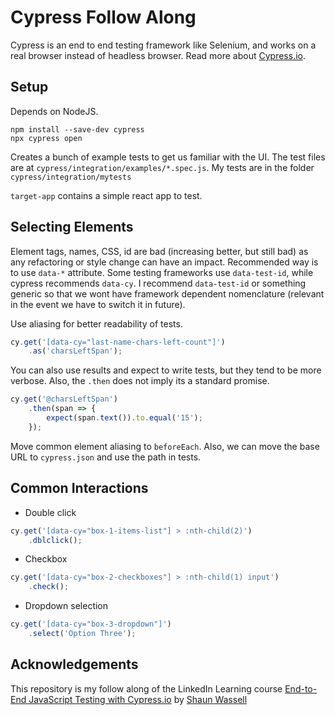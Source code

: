# Cypress Follow Along

Cypress is an end to end testing framework like Selenium, and works on a real browser instead of headless browser. Read more about [Cypress.io](https://www.cypress.io/).

## Setup
Depends on NodeJS.
```
npm install --save-dev cypress
npx cypress open 
```
Creates a bunch of example tests to get us familiar with the UI. The test files are at `cypress/integration/examples/*.spec.js`.
My tests are in the folder `cypress/integration/mytests`

`target-app` contains a simple react app to test.

## Selecting Elements
Element tags, names, CSS, id are bad (increasing better, but still bad) as any refactoring or style change can have an impact. Recommended way is to use `data-*` attribute. Some testing frameworks use `data-test-id`, while cypress recommends `data-cy`. I recommend `data-test-id` or something generic so that we wont have framework dependent nomenclature (relevant in the event we have to switch it in future).

Use aliasing for better readability of tests.
```js
cy.get('[data-cy="last-name-chars-left-count"]')
    .as('charsLeftSpan');
```

You can also use results and expect to write tests, but they tend to be more verbose. Also, the `.then` does not imply its a standard promise.
```js
cy.get('@charsLeftSpan')
    .then(span => {
        expect(span.text()).to.equal('15');
    });
```
Move common element aliasing to `beforeEach`. Also, we can move the base URL to `cypress.json` and use the path in tests.

## Common Interactions
- Double click
```js
cy.get('[data-cy="box-1-items-list"] > :nth-child(2)')
    .dblclick();
```
- Checkbox
```js
cy.get('[data-cy="box-2-checkboxes"] > :nth-child(1) input')
    .check();
```
- Dropdown selection
```js
cy.get('[data-cy="box-3-dropdown"]')
    .select('Option Three');
```
## Acknowledgements
This repository is my follow along of the LinkedIn Learning course [End-to-End JavaScript Testing with Cypress.io](https://www.linkedin.com/learning/end-to-end-javascript-testing-with-cypress-io/) by [Shaun Wassell](https://www.linkedin.com/public-profile/in/shaun-wassell)